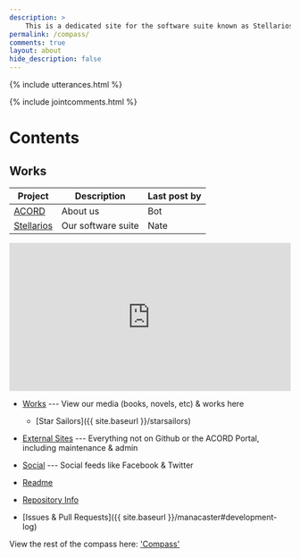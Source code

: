 ```yaml
---
description: >
	This is a dedicated site for the software suite known as Stellarios. On the site map, you can view all the versions of Stellarios, find out about ACORD, and more.
permalink: /compass/
comments: true
layout: about
hide_description: false
---
```


{% include utterances.html %}

{% include jointcomments.html %}

# Contents
## Works

| Project | Description | Last post by |
|---|---|---|
| [ACORD](http://acord.software) | About us | Bot |
| [Stellarios](http://acord.software/stellarios) | Our software suite | Nate |

<iframe height="265" style="width: 100%;" scrolling="no" title="Solar System Explorer in CSS only" src="https://codepen.io/jcoulterdesign/embed/ZxXbeP?height=265&theme-id=dark&default-tab=result" frameborder="no" allowtransparency="true" allowfullscreen="true">
  See the Pen <a href='https://codepen.io/jcoulterdesign/pen/ZxXbeP'>Solar System Explorer in CSS only</a> by Jamie Coulter
  (<a href='https://codepen.io/jcoulterdesign'>@jcoulterdesign</a>) on <a href='https://codepen.io'>CodePen</a>.
</iframe>

* [Works](#works) --- View our media (books, novels, etc) & works here
	* [Star Sailors]({{ site.baseurl }}/starsailors)
	
	
* [External Sites](#external-sites) --- Everything not on Github or the ACORD Portal, including maintenance & admin
* [Social](#social-media) --- Social feeds like Facebook & Twitter
* [Readme](#logs)
* [Repository Info](#gh-pages-readme)
* [Issues & Pull Requests]({{ site.baseurl }}/manacaster#development-log)

View the rest of the compass here: ['Compass'](https://github.com/acord-robotics/stellarios/commits/gh-pages/compass.md)

<!--<iframe src="http://i.simmer.io/@Gizmotronn/stellarios-star-sailors" style="width:960px;height:600px"></iframe> -->

